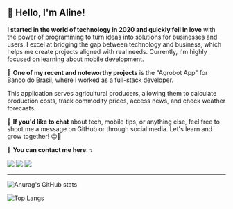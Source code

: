 ## 💜 Hello, I'm Aline!</strong>

**I started in the world of technology in 2020 and quickly fell in love** with the power of programming to turn ideas into solutions for businesses and users. I excel at bridging the gap between technology and business, which helps me create projects aligned with real needs. Currently, I'm highly focused on learning about mobile development.

 🔭 **One of my recent and noteworthy projects** is the "Agrobot App" for Banco do Brasil, where I worked as a full-stack developer.
 
  This application serves agricultural producers, allowing them to calculate production costs, track commodity prices, access news, and check weather forecasts.

💬 **If you'd like to chat** about tech, mobile tips, or anything else, feel free to shoot me a message on GitHub or through social media. Let's learn and grow together! 😊🚀

 💌 **You can contact me here**: ⤵️

<p align="left">
  <a href="#" alt="Gmail">
  <img src="https://img.shields.io/badge/-Gmail-FF0000?style=flat-square&labelColor=FF0000&logo=gmail&logoColor=white&link=LINK-DO-SEU-GMAIL" /></a>

  <a href="#" alt="LinkedIn">
  <img src="https://img.shields.io/badge/-Linkedin-0e76a8?style=flat-square&logo=Linkedin&logoColor=white&link=LINK-DO-SEU-LINKEDIN" /></a>

  <a href="#" alt="WhatsApp">
  <img src="https://img.shields.io/badge/-WhatsApp-25d366?style=flat-square&labelColor=25d366&logo=whatsapp&logoColor=white&link=API-DO-SEU-WHATSAPP"/></a>
</p>

---

![Anurag's GitHub stats](https://github-readme-stats.vercel.app/api?username=alinebianca2&show_icons=true&theme=nightowl)

![Top Langs](https://github-readme-stats.vercel.app/api/top-langs/?username=alinebianca2&layout=compact)
